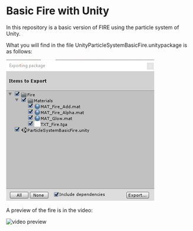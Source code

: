 <h1>Basic Fire with Unity</h1>

In this repository is a basic version of FIRE using the particle system of Unity.

What you will find in the file UnityParticleSystemBasicFire.unitypackage is as follows:

![package preview](https://raw.githubusercontent.com/cgr71ii/UnityParticleSystemBasicFire/master/Preview%20of%20UnityParticleSystemBasicFire%20unitypackage.PNG)

A preview of the fire is in the video:

![video preview](https://img.youtube.com/vi/XyOKhR4CjE8/0.jpg)
